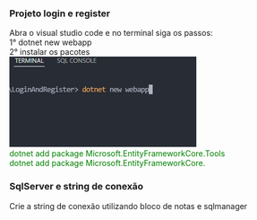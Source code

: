 ### Projeto login e register 
Abra o visual studio code e no terminal siga os passos: <br/>
1° dotnet new webapp <br/>
2° instalar os pacotes <br/>
    <img src="wwwroot/assets/inicio.png"/> <br/>
    <font color="green"> dotnet add package Microsoft.EntityFrameworkCore.Tools</font><br/>
    <font color="green"> dotnet add package Microsoft.EntityFrameworkCore.</font><br/>
	
###	SqlServer e string de conexão
Crie a string de conexão utilizando bloco de notas e sqlmanager